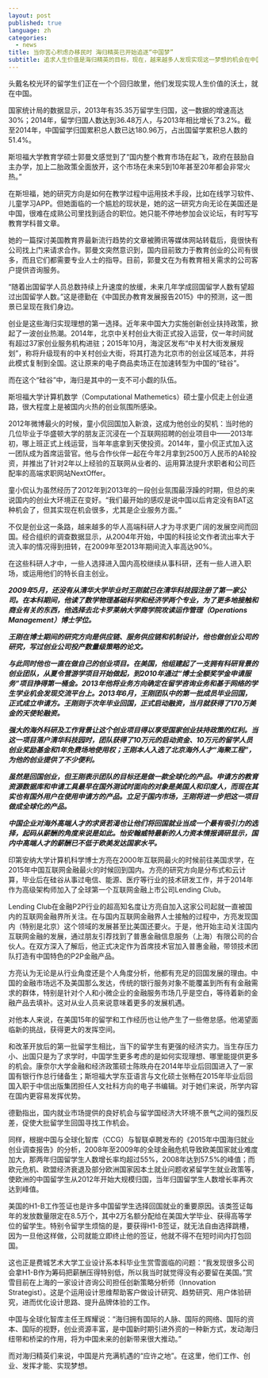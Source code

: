 ```yaml
---
layout: post
published: true
language: zh
categories:
  - news
title: 当你苦心积虑办移民时 海归精英已开始追逐“中国梦”
subtitle: 追求人生价值是海归精英的目标，现在，越来越多人发现实现这一梦想的机会在中国。
---
```

头戴名校光环的留学生们正在一个个回归故里，他们发现实现人生价值的沃土，就在中国。

国家统计局的数据显示，2013年有35.35万留学生归国，这一数据的增速高达30%；2014年，留学归国人数达到36.48万人，与2013年相比增长了3.2%。截至2014年，中国留学归国累积总人数已达180.96万，占出国留学累积总人数的51.4%。

斯坦福大学教育学硕士郭曼文感觉到了“国内整个教育市场在起飞，政府在鼓励自主办学，加上二胎政策全面放开，这个市场在未来5到10年甚至20年都会非常火热。”

在斯坦福，她的研究方向是如何在教学过程中运用技术手段，比如在线学习软件、儿童学习APP。但她面临的一个尴尬的现状是，她的这一研究方向无论在美国还是中国，很难在成熟公司里找到适合的职位。她只能不停地参加会议论坛，有时写写教育学科普文章。

她的一篇探讨美国教育界最新流行趋势的文章被腾讯等媒体网站转载后，竟很快有公司找上门来请求合作。郭曼文突然意识到，国内目前致力于教育创业的公司有很多，而且它们都需要专业人士的指导。目前，郭曼文在为有教育相关需求的公司客户提供咨询服务。

“随着出国留学人员总数持续上升速度的放缓，未来几年学成回国留学人数有望超过出国留学人数。”这是德勤在《中国民办教育发展报告2015》中的预测，这一图景已呈现在我们身边。

创业是这些海归实现理想的第一选择。近年来中国大力实施创新创业扶持政策，掀起了一波创业热潮。2014年，北京中关村创业大街正式投入运营，仅一年时间就有超过37家创业服务机构进驻；2015年10月，海淀区发布“中关村大街发展规划”，称将升级现有的中关村创业大街，将其打造为北京市的创业区域范本，并将此模式复制到全国。这让原来的电子商品卖场正在加速转型为中国的“硅谷”。

而在这个“硅谷”中，海归是其中的一支不可小觑的队伍。

斯坦福大学计算机数学（Computational Mathemetics）硕士童小侃走上创业道路，很大程度上是被国内火热的创业氛围所感染。

2012年微博最火的时候，童小侃回国加入新浪，这成为他创业的契机：当时他的几位毕业于华盛顿大学的朋友正沉浸在一个互联网招聘的创业项目中——2013年初，哪上班正式上线运营，当年年底拿到天使投资。2014年，童小侃正式加入这一团队成为首席运营官。他与合作伙伴一起在今年2月拿到2500万人民币的A轮投资，并推出了针对2年以上经验的互联网从业者的、运用算法提升求职者和公司匹配率的高端求职网站NextOffer。

童小侃认为虽然经历了2012年到2013年的一段创业氛围最浮躁的时期，但总的来说国内的创业大环境正在变好。“我们最开始的感叹是说中国以后肯定没有BAT这种机会了，但其实现在机会很多，尤其是企业服务方面。”

不仅是创业这一条路，越来越多的华人高端科研人才为寻求更广阔的发展空间而回国。经合组织的调查数据显示，从2004年开始，中国的科技论文作者流出率大于流入率的情况得到扭转，在2009年至2013年期间流入率高达90%。

在这些科研人才中，一些人选择进入国内高校继续从事科研，还有一些人进入职场，或运用他们的特长自主创业。

_**2009年5月，还没有从清华大学毕业时王刚就已在清华科技园注册了第一家公司。在本科期间，他读了数学物理基础科学和经济学两个专业，为了更多地接触和商业有关的东西，他选择去北卡罗莱纳大学商学院攻读运作管理（Operations Management）博士学位。**_

_**王刚在博士期间的研究方向是供应链、服务供应链和机制设计，他也做创业公司的研究，写过创业公司投产数量级策略的论文。**_

_**与此同时他也一直在做自己的创业项目。在美国，他组建起了一支拥有科研背景的创业团队，从夏令营游学项目开始做起，到2010年通过“博士全额奖学金申请服务”项目挣得第一桶金。2013年他将业务方向确定在留学咨询业务和基于网络的学生学业机会发现交流平台上。2013年6月，王刚团队中的第一批成员毕业回国，正式成立申请方。王刚则于次年毕业回国，正式启动融资，当月就获得了170万美金的天使轮融资。**_

_**强大的海外科研及工作背景让这个创业项目得以享受国家创业扶持政策的红利。当这一项目落户清华科技园时，团队获得了10万元的启动资金、10万元的留学人员创业奖励基金和1年免费场地使用权；王刚本人入选了北京海外人才“海聚工程”，为他的创业提供了不少便利。**_

_**虽然是回国创业，但王刚表示团队的目标还是做一款全球化的产品。申请方的教育资源数据库和申请工具最早在国外测试时面向的对象是美国人和印度人，而现在其实也有国外用户在使用申请方的产品。立足于国内市场，王刚将进一步把这一项目做成全球化的产品。**_

_**中国企业对海外高端人才的求贤若渴也让他们将回国就业当成一个最有吸引力的选择，起码从薪酬的角度来说是如此。怡安翰威特最新的人力资本情报调研显示，国内中高端人才的薪酬已不低于欧美发达国家水平。**_

印第安纳大学计算机科学博士方亮在2000年互联网最火的时候前往美国求学，在2015年中国互联网金融最火的时候回到国内。方亮的研究方向是分布式和云计算，毕业后在硅谷从事过电信、能源、医疗等行业的技术研发工作，并于2014年作为高级架构师加入了全球第一个互联网金融上市公司Lending Club。

Lending Club在金融P2P行业的超高知名度让方亮自加入这家公司起就一直被国内的互联网金融界所关注。在与国内互联网金融界人士接触的过程中，方亮发现国内（特别是北京）这个领域的发展甚至比美国还要火。于是，他开始主动关注国内互联网金融的发展，通过朋友引荐找到了普惠金融信息服务（上海）有限公司的合伙人。在双方深入了解后，他正式决定作为首席技术官加入普惠金融，带领技术团队打造有中国特色的P2P金融产品。

方亮认为无论是从行业角度还是个人角度分析，他都有充足的回国发展的理由。中国的金融市场远不及美国那么发达，传统的银行服务对象不能覆盖到所有有金融需求的群体，特别是针对个人和小微企业的金融服务市场几乎是空白，等待着新的金融产品去填补。这对从业人员来说意味着更多的发展机遇。

对他本人来说，在美国15年的留学和工作经历也让他产生了一些倦怠感。他渴望面临新的挑战，获得更大的发挥空间。

和改革开放后的第一批留学生相比，当下的留学生有更强的经济实力。当生存压力小、出国只是为了求学时，中国学生更多考虑的是如何实现理想、哪里能提供更多的机会。康奈尔大学金融和经济政策硕士陈昳舟在2014年毕业后回国进入了一家国有银行作总行储备生；斯坦福大学东亚语言与文化硕士张畅在2015年毕业后回国入职于中信出版集团担任人文社科方向的电子书编辑。对于她们来说，所学内容在国内更容易发挥优势。

德勤指出，国内就业市场提供的良好机会与留学国经济大环境不景气之间的强烈反差，促使大批留学生回国寻找工作机会。

同样，根据中国与全球化智库（CCG）与智联卓聘发布的《2015年中国海归就业创业调查报告》的分析，2008年至2009年的全球金融危机导致欧美国家就业难度加大，那两年归国留学生人数增长率均超过55%，2008年达到57.5%的峰值；而欧元危机、欧盟经济衰退及部分欧洲国家因本土就业问题收紧留学生就业政策等，使欧洲的中国留学生从2012年开始大规模归国，当年归国留学生人数增长率再次达到峰值。

美国的H1-B工作签证也是许多中国留学生选择回国就业的重要原因。该类签证每年的发放数量限定在8.5万个，其中2万名额分配给在美国大学毕业、获得高等学位的留学生。特别令留学生烦恼的是，要获得H1-B签证，就无法自由选择跳槽，因为一旦他这样做，公司就能立即终止他的签证，他就不得不在短时间内打包回国。

这也正是费城艺术大学工业设计系本科毕业生赏雪面临的问题：“我发现很多公司会拿H1-B作为筹码把薪酬压得特别低，所以我当时就觉得没有必要留在美国。”赏雪目前在上海的一家设计咨询公司担任创新策略分析师（Innovation Strategist）。这是个运用设计思维帮助客户做设计研究、趋势研究、用户体验研究，进而优化设计思路、提升品牌体验的工作。

中国与全球化智库主任王辉耀说：“海归拥有国际的人脉、国际的网络、国际的资本、国际的视野，创业资源丰富，是中国新时期引进外资的一种新方式，发动海归纽带和桥梁的作用，将为中国未来的创新带来很大推动。”

而对海归精英们来说，中国是片充满机遇的“应许之地”。在这里，他们工作、创业、发挥才能、实现梦想。
